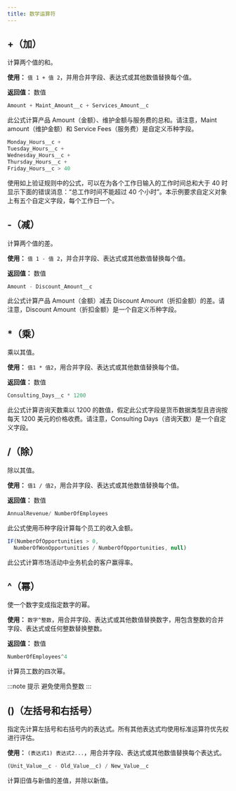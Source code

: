 ```yaml
---
title: 数学运算符
---
```


## +（加）

计算两个值的和。

**使用：** `值 1 + 值 2`，并用合并字段、表达式或其他数值替换每个值。

**返回值：** 数值

```js
Amount + Maint_Amount__c + Services_Amount__c
```

此公式计算产品 Amount（金额）、维护金额与服务费的总和。请注意，Maint amount（维护金额）和 Service Fees（服务费）是自定义币种字段。

```js
Monday_Hours__c +
Tuesday_Hours__c +
Wednesday_Hours__c +
Thursday_Hours__c +
Friday_Hours__c > 40
```

使用如上验证规则中的公式，可以在为各个工作日输入的工作时间总和大于 40 时显示下面的错误消息：“总工作时间不能超过 40 个小时”。本示例要求自定义对象上有五个自定义字段，每个工作日一个。

## -（减）

计算两个值的差。

**使用：** `值 1 - 值 2`，并合并字段、表达式或其他数值替换每个值。

**返回值：** 数值

```js
Amount - Discount_Amount__c
```

此公式计算产品 Amount（金额）减去 Discount Amount（折扣金额）的差。请注意，Discount Amount（折扣金额）是一个自定义币种字段。

## *（乘）

乘以其值。

**使用：** `值1 * 值2`，用合并字段、表达式或其他数值替换每个值。

**返回值：** 数值

```js
Consulting_Days__c * 1200
```

此公式计算咨询天数乘以 1200 的数值，假定此公式字段是货币数据类型且咨询按每天 1200 美元的价格收费。请注意，Consulting Days（咨询天数）是一个自定义字段。

## /（除）

除以其值。

**使用：** `值1 / 值2`，用合并字段、表达式或其他数值替换每个值。

**返回值：** 数值

```js
AnnualRevenue/ NumberOfEmployees
```

此公式使用币种字段计算每个员工的收入金额。

```js
IF(NumberOfOpportunities > 0,
  NumberOfWonOpportunities / NumberOfOpportunities, null)
```

此公式计算市场活动中业务机会的客户赢得率。

## ^（幂）

使一个数字变成指定数字的幂。

**使用：** `数字^整数`，用合并字段、表达式或其他数值替换数字，用包含整数的合并字段、表达式或任何整数替换整数。

**返回值：** 数值

```js
NumberOfEmployees^4
```

计算员工数的四次幂。

:::note 提示
避免使用负整数
:::

## ()（左括号和右括号）

指定先计算左括号和右括号内的表达式。所有其他表达式均使用标准运算符优先权进行评估。

**使用：** `(表达式1) 表达式2...`，用合并字段、表达式或其他数值替换每个表达式。

```js
(Unit_Value__c - Old_Value__c) / New_Value__c
```

计算旧值与新值的差值，并除以新值。
